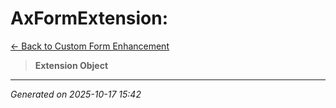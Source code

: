 # AxFormExtension: 

[← Back to Custom Form Enhancement](../README.md)

> **Extension Object**

---

*Generated on 2025-10-17 15:42*
